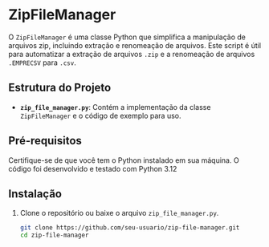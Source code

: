 # ZipFileManager

O `ZipFileManager` é uma classe Python que simplifica a manipulação de arquivos zip, incluindo extração e renomeação de arquivos. Este script é útil para automatizar a extração de arquivos `.zip` e a renomeação de arquivos `.EMPRECSV` para `.csv`.

## Estrutura do Projeto

- **`zip_file_manager.py`**: Contém a implementação da classe `ZipFileManager` e o código de exemplo para uso.

## Pré-requisitos

Certifique-se de que você tem o Python instalado em sua máquina. O código foi desenvolvido e testado com Python 3.12

## Instalação

1. Clone o repositório ou baixe o arquivo `zip_file_manager.py`.

   ```bash
   git clone https://github.com/seu-usuario/zip-file-manager.git
   cd zip-file-manager
